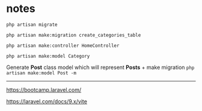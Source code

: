 # notes

`php artisan migrate`

`php artisan make:migration create_categories_table`

`php artisan make:controller HomeController`

`php artisan make:model Category`

Generate **Post** class model which will represent **Posts** + make migration
`php artisan make:model Post -m`


---


https://bootcamp.laravel.com/ 

https://laravel.com/docs/9.x/vite
